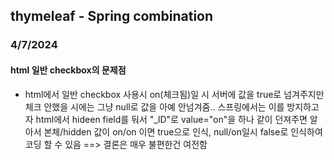 


## thymeleaf - Spring combination



### 4/7/2024
#### html 일반 checkbox의 문제점 
 - html에서 일반 checkbox 사용시 on(체크됨)일 시 서버에 값을 true로 넘겨주지만
체크 안했을 시에는 그냥 null로 값을 아예 안넘겨줌..
스프링에서는 이를 방지하고자 html에서 hideen field를 둬서 "_ID"로 value="on"을 하나 같이 던져주면
알아서 본체/hidden 값이 on/on 이면 true으로 인식, null/on일시 false로 인식하여 코딩 할 수 있음
==> 결론은 매우 불편한건 여전함